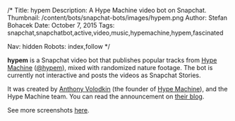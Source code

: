 /*
Title: hypem
Description: A Hype Machine video bot on Snapchat.
Thumbnail: /content/bots/snapchat-bots/images/hypem.png
Author: Stefan Bohacek
Date: October 7, 2015
Tags: snapchat,snapchatbot,active,video,music,hypemachine,hypem,fascinated

Nav: hidden
Robots: index,follow
*/

**hypem** is a Snapchat video bot that publishes popular tracks from [Hype Machine](http://hypem.com/) ([@hypem](https://twitter.com/hypem)), mixed with randomized nature footage. The bot is currently not interactive and posts the videos as Snapchat Stories.

It was created by [Anthony Volodkin](https://twitter.com/fascinated) (the founder of [Hype Machine](http://hypem.com/)), and the Hype Machine team. You can read the announcement on [their blog](http://blog.hypem.com/2015/05/hype-machine-on-snapchat/).

See more screenshots [here](https://twitter.com/fascinated/status/653710201598681088).
